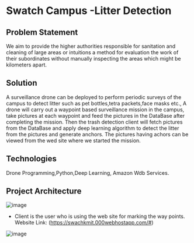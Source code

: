 # Swatch Campus -Litter Detection
## Problem Statement
We aim to provide the higher authorities responsible for sanitation and cleaning of large areas or intuitions a method for evaluation the work of their subordinates without manually inspecting the areas which might be kilometers apart.

## Solution
A surveillance drone can be deployed to perform periodic surveys of the campus to detect litter such as pet bottles,tetra packets,face masks etc., A drone will carry out a waypoint based surveillance mission in the campus, take pictures at each waypoint and feed the pictures in the DataBase after completing the mission. Then the trash detection client will fetch pictures from the DataBase and apply deep learning algorithm to detect the litter from the pictures and generate anchors. The pictures having achors can be viewed from the wed site where we started the mission.

## Technologies
Drone Programming,Python,Deep Learning, Amazon Wdb Services.

## Project Architecture

![image](https://github.com/chakilam-prashanth-kumar/Swatch_Campus/assets/95711596/b476a825-16f9-44e6-90b0-5b7bbf046012)

- Client is the user who is using the web site for marking the way points.
  Website Link: (https://swachkmit.000webhostapp.com/#)
  





![image](https://github.com/chakilam-prashanth-kumar/Swatch_Campus/assets/95711596/d41106a3-a097-45d2-abad-1c7451f69421)



